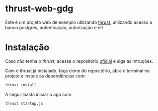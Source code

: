 thrust-web-gdg
===============

Este é um projeto web de exemplo utilizando [thrust](https://github.com/thrustjs/thrust), utilizando acesso a banco postgres, autenticação, autorização e etl

# Instalação

Caso não tenha o *thrust*, acesse o repositório [oficial](https://github.com/thrustjs/thrust) e siga as intruções.

Com o thrust já instalado, faça clone do repositório, abra o terminal no projeto e instale as dependências com:

```bash
thrust install
```

A seguir basta iniciar o app com:

```bash
thrust startup.js
```
